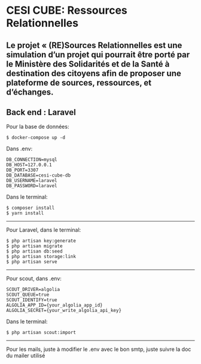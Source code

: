 # CESI CUBE: Ressources Relationnelles

Le projet « (RE)Sources Relationnelles est une simulation d’un projet qui pourrait être porté par le Ministère des
Solidarités et de la Santé à destination des citoyens afin de proposer une plateforme de sources, ressources, et
d’échanges.
-----------
## Back end : Laravel

Pour la base de données:

```
$ docker-compose up -d
```

Dans .env:
```
DB_CONNECTION=mysql
DB_HOST=127.0.0.1
DB_PORT=3307
DB_DATABASE=cesi-cube-db
DB_USERNAME=laravel
DB_PASSWORD=laravel
```

Dans le terminal:
```
$ composer install
$ yarn install
```
-----------

Pour Laravel, dans le terminal:

```
$ php artisan key:generate
$ php artisan migrate
$ php artisan db:seed
$ php artisan storage:link
$ php artisan serve
```
-----------

Pour scout, dans .env:

```
SCOUT_DRIVER=algolia
SCOUT_QUEUE=true
SCOUT_IDENTIFY=true
ALGOLIA_APP_ID={your_algolia_app_id}
ALGOLIA_SECRET={your_write_algolia_api_key}
```

Dans le terminal:
```
$ php artisan scout:import
```
-----------

Pour les mails, juste à modifier le .env avec le bon smtp, 
juste suivre la doc du mailer utilisé
